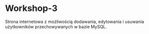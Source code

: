 # Workshop-3
Strona internetowa z możliwością dodawania, edytowania i usuwania użytkowników przechowywanych w bazie MySQL.
